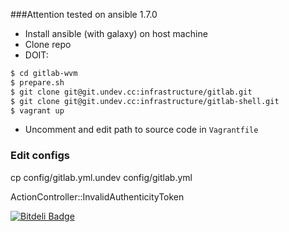 ###Attention
tested on ansible 1.7.0

- Install ansible (with galaxy) on host machine
- Clone repo
- DOIT:

``` bash
$ cd gitlab-wvm
$ prepare.sh
$ git clone git@git.undev.cc:infrastructure/gitlab.git
$ git clone git@git.undev.cc:infrastructure/gitlab-shell.git
$ vagrant up
```

- Uncomment and edit path to source code in `Vagrantfile`

### Edit configs

cp config/gitlab.yml.undev config/gitlab.yml

ActionController::InvalidAuthenticityToken

[![Bitdeli Badge](https://d2weczhvl823v0.cloudfront.net/zzet/gitlab-wvm/trend.png)](https://bitdeli.com/free "Bitdeli Badge")
